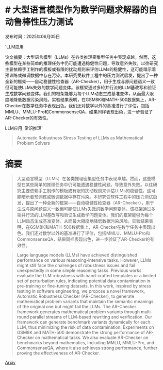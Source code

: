 # # 大型语言模型作为数学问题求解器的自动鲁棒性压力测试

发布时间：2025年06月05日

`LLM应用

论文摘要：大型语言模型（LLMs）在各类推理密集型任务中表现卓越。然而，这些模型在某些简单的推理任务中仍可能遭遇稳健性问题，导致意外失败。以往研究主要依赖手工制作的模板或有限的扰动规则来评估LLMs的稳健性，这可能暗示着预训练或微调数据中存在污染。本研究受软件工程中的压力测试启发，提出了一种全新的框架——自动稳健性检查器（AR-Checker），用于生成与原问题语义一致但可能使LLMs失效的数学问题变体。该框架通过多轮并行流的LLM基改写和验证生成数学问题变体。我们的框架能够为每个LLM动态生成基准变体，从而最大限度地降低数据污染风险。实验结果表明，在GSM8K和MATH-500数据集上，AR-Checker在数学任务中表现出色。我们还对数学以外的基准进行了评估，包括MMLU、MMLU-Pro和CommonsenseQA，结果同样表现出色，进一步验证了AR-Checker的有效性。

LLM应用` `常识推理`

> Automatic Robustness Stress Testing of LLMs as Mathematical Problem Solvers

# 摘要

> 大型语言模型（LLMs）在各类推理密集型任务中表现卓越。然而，这些模型在某些简单的推理任务中仍可能遭遇稳健性问题，导致意外失败。以往研究主要依赖手工制作的模板或有限的扰动规则来评估LLMs的稳健性，这可能暗示着预训练或微调数据中存在污染。本研究受软件工程中的压力测试启发，提出了一种全新的框架——自动稳健性检查器（AR-Checker），用于生成与原问题语义一致但可能使LLMs失效的数学问题变体。该框架通过多轮并行流的LLM基改写和验证生成数学问题变体。我们的框架能够为每个LLM动态生成基准变体，从而最大限度地降低数据污染风险。实验结果表明，在GSM8K和MATH-500数据集上，AR-Checker在数学任务中表现出色。我们还对数学以外的基准进行了评估，包括MMLU、MMLU-Pro和CommonsenseQA，结果同样表现出色，进一步验证了AR-Checker的有效性。

> Large language models (LLMs) have achieved distinguished performance on various reasoning-intensive tasks. However, LLMs might still face the challenges of robustness issues and fail unexpectedly in some simple reasoning tasks. Previous works evaluate the LLM robustness with hand-crafted templates or a limited set of perturbation rules, indicating potential data contamination in pre-training or fine-tuning datasets. In this work, inspired by stress testing in software engineering, we propose a novel framework, Automatic Robustness Checker (AR-Checker), to generate mathematical problem variants that maintain the semantic meanings of the original one but might fail the LLMs. The AR-Checker framework generates mathematical problem variants through multi-round parallel streams of LLM-based rewriting and verification. Our framework can generate benchmark variants dynamically for each LLM, thus minimizing the risk of data contamination. Experiments on GSM8K and MATH-500 demonstrate the strong performance of AR-Checker on mathematical tasks. We also evaluate AR-Checker on benchmarks beyond mathematics, including MMLU, MMLU-Pro, and CommonsenseQA, where it also achieves strong performance, further proving the effectiveness of AR-Checker.

[Arxiv](https://arxiv.org/abs/2506.05038)
